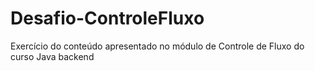 # Desafio-ControleFluxo
Exercício do conteúdo apresentado no módulo de Controle de Fluxo do curso Java backend 
